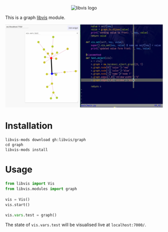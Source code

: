 
<div align="center">
    <img width="312px" alt="libvis logo" src="http://libvis.dev/libvis-sm.png"/>
</div>

This is a graph [libvis](http://libvis.dev) module.

![](demo.png)

# Installation

```
libvis-mods download gh:libvis/graph
cd graph
libvis-mods install
```

# Usage 

```python
from libvis import Vis
from libvis.modules import graph

vis = Vis()
vis.start()

vis.vars.test = graph()
```

The state of `vis.vars.test` will be visualised live at `localhost:7000/`. 
